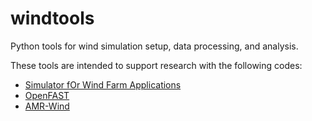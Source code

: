 # windtools

Python tools for wind simulation setup, data processing, and analysis. 

These tools are intended to support research with the following codes:
- [Simulator fOr Wind Farm Applications](https://github.com/NREL/SOWFA-6/tree/dev)
- [OpenFAST](https://openfast.readthedocs.io)
- [AMR-Wind](https://github.com/exawind/amr-wind)

